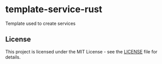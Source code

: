 # template-service-rust
Template used to create services

## License

This project is licensed under the MIT License - see the [LICENSE](LICENSE) file for details.
